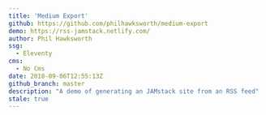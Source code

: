 ```yaml
---
title: 'Medium Export'
github: https://github.com/philhawksworth/medium-export
demo: https://rss-jamstack.netlify.com/
author: Phil Hawksworth
ssg:
  - Eleventy
cms:
  - No Cms
date: 2018-09-06T12:55:13Z
github_branch: master
description: "A demo of generating an JAMstack site from an RSS feed"
stale: true
---
```

